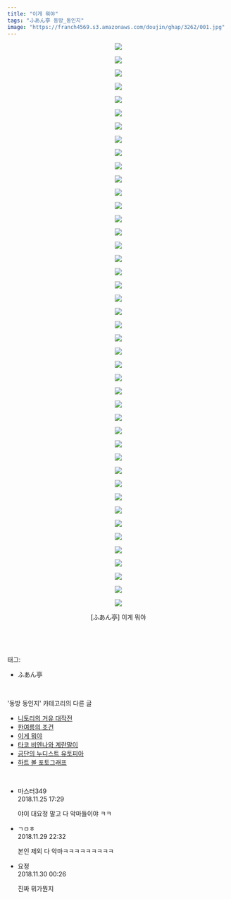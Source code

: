 ```yaml
---
title: "이게 뭐야"
tags: "ふあん亭 동방_동인지"
image: "https://franch4569.s3.amazonaws.com/doujin/ghap/3262/001.jpg"
---
```

<div class="article">
<p style="text-align: center; clear: none; float: none;"><img src="{{ site.imgserver2 }}/ghap/3262/001.jpg"/></p>
<p style="text-align: center; clear: none; float: none;"><img src="{{ site.imgserver2 }}/ghap/3262/002.jpg"/></p>
<p style="text-align: center; clear: none; float: none;"><img src="{{ site.imgserver2 }}/ghap/3262/003.jpg"/></p>
<p style="text-align: center; clear: none; float: none;"><img src="{{ site.imgserver2 }}/ghap/3262/004.jpg"/></p>
<p style="text-align: center; clear: none; float: none;"><img src="{{ site.imgserver2 }}/ghap/3262/005.jpg"/></p>
<p style="text-align: center; clear: none; float: none;"><img src="{{ site.imgserver2 }}/ghap/3262/006.jpg"/></p>
<p style="text-align: center; clear: none; float: none;"><img src="{{ site.imgserver2 }}/ghap/3262/007.jpg"/></p>
<p style="text-align: center; clear: none; float: none;"><img src="{{ site.imgserver2 }}/ghap/3262/008.jpg"/></p>
<p style="text-align: center; clear: none; float: none;"><img src="{{ site.imgserver2 }}/ghap/3262/009.jpg"/></p>
<p style="text-align: center; clear: none; float: none;"><img src="{{ site.imgserver2 }}/ghap/3262/010.jpg"/></p>
<p style="text-align: center; clear: none; float: none;"><img src="{{ site.imgserver2 }}/ghap/3262/011.jpg"/></p>
<p style="text-align: center; clear: none; float: none;"><img src="{{ site.imgserver2 }}/ghap/3262/012.jpg"/></p>
<p style="text-align: center; clear: none; float: none;"><img src="{{ site.imgserver2 }}/ghap/3262/013.jpg"/></p>
<p style="text-align: center; clear: none; float: none;"><img src="{{ site.imgserver2 }}/ghap/3262/014.jpg"/></p>
<p style="text-align: center; clear: none; float: none;"><img src="{{ site.imgserver2 }}/ghap/3262/015.jpg"/></p>
<p style="text-align: center; clear: none; float: none;"><img src="{{ site.imgserver2 }}/ghap/3262/016.jpg"/></p>
<p style="text-align: center; clear: none; float: none;"><img src="{{ site.imgserver2 }}/ghap/3262/017.jpg"/></p>
<p style="text-align: center; clear: none; float: none;"><img src="{{ site.imgserver2 }}/ghap/3262/018.jpg"/></p>
<p style="text-align: center; clear: none; float: none;"><img src="{{ site.imgserver2 }}/ghap/3262/019.jpg"/></p>
<p style="text-align: center; clear: none; float: none;"><img src="{{ site.imgserver2 }}/ghap/3262/020.jpg"/></p>
<p style="text-align: center; clear: none; float: none;"><img src="{{ site.imgserver2 }}/ghap/3262/021.jpg"/></p>
<p style="text-align: center; clear: none; float: none;"><img src="{{ site.imgserver2 }}/ghap/3262/022.jpg"/></p>
<p style="text-align: center; clear: none; float: none;"><img src="{{ site.imgserver2 }}/ghap/3262/023.jpg"/></p>
<p style="text-align: center; clear: none; float: none;"><img src="{{ site.imgserver2 }}/ghap/3262/024.jpg"/></p>
<p style="text-align: center; clear: none; float: none;"><img src="{{ site.imgserver2 }}/ghap/3262/025.jpg"/></p>
<p style="text-align: center; clear: none; float: none;"><img src="{{ site.imgserver2 }}/ghap/3262/026.jpg"/></p>
<p style="text-align: center; clear: none; float: none;"><img src="{{ site.imgserver2 }}/ghap/3262/027.jpg"/></p>
<p style="text-align: center; clear: none; float: none;"><img src="{{ site.imgserver2 }}/ghap/3262/028.jpg"/></p>
<p style="text-align: center; clear: none; float: none;"><img src="{{ site.imgserver2 }}/ghap/3262/029.jpg"/></p>
<p style="text-align: center; clear: none; float: none;"><img src="{{ site.imgserver2 }}/ghap/3262/030.jpg"/></p>
<p style="text-align: center; clear: none; float: none;"><img src="{{ site.imgserver2 }}/ghap/3262/031.jpg"/></p>
<p style="text-align: center; clear: none; float: none;"><img src="{{ site.imgserver2 }}/ghap/3262/032.jpg"/></p>
<p style="text-align: center; clear: none; float: none;"><img src="{{ site.imgserver2 }}/ghap/3262/033.jpg"/></p>
<p style="text-align: center; clear: none; float: none;"><img src="{{ site.imgserver2 }}/ghap/3262/034.jpg"/></p>
<p style="text-align: center; clear: none; float: none;"><img src="{{ site.imgserver2 }}/ghap/3262/035.jpg"/></p>
<p style="text-align: center; clear: none; float: none;"><img src="{{ site.imgserver2 }}/ghap/3262/036.jpg"/></p>
<p style="text-align: center; clear: none; float: none;"><img src="{{ site.imgserver2 }}/ghap/3262/037.jpg"/></p>
<p style="text-align: center; clear: none; float: none;"><img src="{{ site.imgserver2 }}/ghap/3262/038.jpg"/></p>
<p style="text-align: center; clear: none; float: none;"><img src="{{ site.imgserver2 }}/ghap/3262/039.jpg"/></p>
<p style="text-align: center; clear: none; float: none;"><img src="{{ site.imgserver2 }}/ghap/3262/040.jpg"/></p>
<p style="text-align: center; clear: none; float: none;"><img src="{{ site.imgserver2 }}/ghap/3262/041.jpg"/></p>
<p style="text-align: center; clear: none; float: none;"><img src="{{ site.imgserver2 }}/ghap/3262/042.jpg"/></p>
<p style="text-align: center; clear: none; float: none;"><img src="{{ site.imgserver2 }}/ghap/3262/043.jpg"/></p>
<p style="text-align: center; clear: none; float: none;">[ふあん亭] 이게 뭐야</p>
<p><br/></p>
</div><br/>
<div class="tagTrail">
<p>태그: </p>
<ul>
<li>ふあん亭</li>
</ul>
</div><br/>
<div class="another">
<p>'동방 동인지' 카테고리의 다른 글</p>
<ul>
<li><a href="/ghap_3267">니토리의 거유 대작전</a></li>
<li><a href="/ghap_3263">한여름의 조건</a></li>
<li><a href="/ghap_3262">이게 뭐야</a></li>
<li><a href="/ghap_3261">타코 비엔나와 계란말이</a></li>
<li><a href="/ghap_3255">금단의 누디스트 유토피아</a></li>
<li><a href="/ghap_3254">하트 볼 포토그래프</a></li>
</ul>
</div><br/>
<div class="cb_module cb_fluid">
<div class="cb_wrt cb_profile">
<div class="comment">
<ul>
<li class="cb_thumb_off" id="comment15378348">
<div class="cb_comment_area">
<div class="cb_info_area">
<div class="cb_section">
<span class="cb_nick_name">마스터349</span>
</div>
<div class="cb_section">
<span class="cb_date">2018.11.25 17:29 </span>
</div>
</div>
<div class="cb_dsc_comment">
<p class="cb_dsc">
											야이 대요정 말고 다 악마들이야 ㅋㅋ
										</p>
</div>
</div></li>
<li class="cb_thumb_off" id="comment15380231">
<div class="cb_comment_area">
<div class="cb_info_area">
<div class="cb_section">
<span class="cb_nick_name">ㄱㅁㅎ</span>
</div>
<div class="cb_section">
<span class="cb_date">2018.11.29 22:32 </span>
</div>
</div>
<div class="cb_dsc_comment">
<p class="cb_dsc">
											본인 제외 다 악마ㅋㅋㅋㅋㅋㅋㅋㅋㅋ
										</p>
</div>
</div></li>
<li class="cb_thumb_off" id="comment15380276">
<div class="cb_comment_area">
<div class="cb_info_area">
<div class="cb_section">
<span class="cb_nick_name">요정</span>
</div>
<div class="cb_section">
<span class="cb_date">2018.11.30 00:26 </span>
</div>
</div>
<div class="cb_dsc_comment">
<p class="cb_dsc">
											진짜 뭐가뭔지
										</p>
</div>
</div></li>
</ul>
</div>
</div><!-- commentList close -->
</div><br/>
